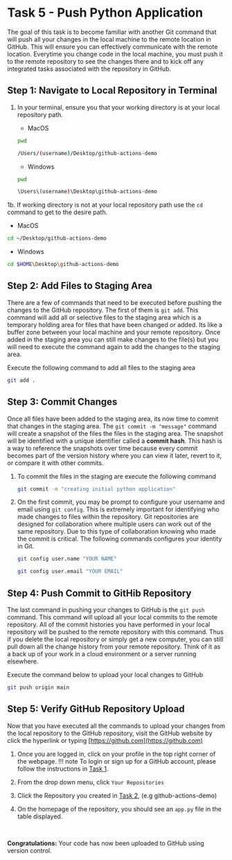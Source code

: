# Task 5 - Push Python Application
The goal of this task is to become familiar with another Git command that will push all your changes in the local machine to the remote location in GitHub. This will ensure you can effectively communicate with the remote location. Everytime you change code in the local machine, you must push it to the remote repository to see the changes there and to kick off any integrated tasks associated with the repository in GitHub. 

## Step 1: Navigate to Local Repository in Terminal 

1. In your terminal, ensure you that your working directory is at your local repository path. 

    - MacOS <br>
    ```bash 
    pwd
    ```
    ```{.bash .no-copy}
    /Users/(username)/Desktop/github-actions-demo
    ```

    - Windows <br>
    ```bash
    pwd
    ```
    ```{.bash .no-copy}
    \Users\(username)\Desktop\github-actions-demo
    ```

1b. If working directory is not at your local repository path use the `cd` command to get to the desire path. 

- MacOS <br>
```bash 
cd ~/Desktop/github-actions-demo
```

- Windows <br>
```bash
cd $HOME\Desktop\github-actions-demo
```

## Step 2: Add Files to Staging Area
There are a few of commands that need to be executed before pushing the changes to the GitHub repository. The first of them is `git add`. This command will add all or selective files to the staging area which is a temporary holding area for files that have been changed or added. Its like a buffer zone between your local machine and your remote repository. Once added in the staging area you can still make changes to the file(s) but you will need to execute the command again to add the changes to the staging area. 

Execute the following command to add all files to the staging area 

```bash
git add . 
```

## Step 3: Commit Changes 
Once all files have been added to the staging area, its now time to commit that changes in the staging area. The `git commit -m "message"` command will create a snapshot of the files the files in the staging area. The snapshot will be identified with a unique identifier called a **commit hash**. This hash is a way to reference the snapshots over time because every commit becomes part of the version history where you can view it later, revert to it, or compare it with other commits. 

1. To commit the files in the staging are execute the following command

    ```bash
    git commit -m "creating initial python application"
    ```

2. On the first commit, you may be prompt to configure your username and email using `git config`. This is extremely important for identifying who made changes to files within the repository. Git repositories are designed for collaboration where multiple users can work out of the same repository. Due to this type of collaboration knowing who made the commit is critical. The following commands configures your identity in Git. 

    ```bash
    git config user.name "YOUR NAME"
    ```
    ```bash
    git config user.email "YOUR EMAIL"
    ```

## Step 4: Push Commit to GitHib Repository
The last command in pushing your changes to GitHub is the `git push` command. This command will upload all your local commits to the remote repository. All of the commit histories you have performed in your local repository will be pushed to the remote repository with this command. Thus if you delete the local repository or simply get a new computer, you can still pull down all the change history from your remote repository. Think of it as a back up of your work in a cloud environment or a server running elsewhere. 

Execute the command below to upload your local changes to GitHub

```bash
git push origin main
```

## Step 5: Verify GitHub Repository Upload
Now that you have executed all the commands to upload your changes from the local repository to the GitHub repository, visit the GitHub website by click the hyperlink or typing [https://github.com](https://github.com)

1. Once you are logged in, click on your profile in the top right corner of the webpage. 
!!! note
    To login or sign up for a GitHub account, please follow the instructions in [Task 1](task_1.md).

2. From the drop down menu, click `Your Repositories`

3. Click the Repository you created in [Task 2](task_2.md), (e.g github-actions-demo)

4. On the homepage of the repository, you should see an `app.py` file in the table displayed. 


<br>

**Congratulations:** Your code has now been uploaded to GitHub using version control.

<br>

